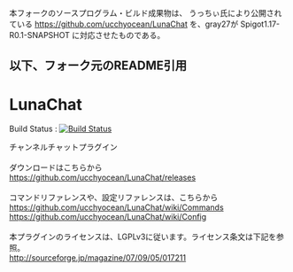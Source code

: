 本フォークのソースプログラム・ビルド成果物は、
うっちぃ氏により公開されている
https://github.com/ucchyocean/LunaChat
を、gray27が Spigot1.17-R0.1-SNAPSHOT に対応させたものである。

以下、フォーク元のREADME引用
-----------

LunaChat
========

Build Status : [![Build Status](https://travis-ci.org/ucchyocean/LunaChat.svg?branch=master)](https://travis-ci.org/ucchyocean/LunaChat)

チャンネルチャットプラグイン<br />
<br />
ダウンロードはこちらから<br />
https://github.com/ucchyocean/LunaChat/releases<br />
<br />
コマンドリファレンスや、設定リファレンスは、こちらから<br />
https://github.com/ucchyocean/LunaChat/wiki/Commands<br />
https://github.com/ucchyocean/LunaChat/wiki/Config<br />
<br />
本プラグインのライセンスは、LGPLv3に従います。ライセンス条文は下記を参照。<br />
http://sourceforge.jp/magazine/07/09/05/017211<br />
